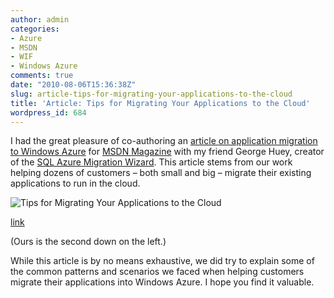 ```yaml
---
author: admin
categories:
- Azure
- MSDN
- WIF
- Windows Azure
comments: true
date: "2010-08-06T15:36:38Z"
slug: article-tips-for-migrating-your-applications-to-the-cloud
title: 'Article: Tips for Migrating Your Applications to the Cloud'
wordpress_id: 684
---
```


I had the great pleasure of co-authoring an [article on application migration to Windows Azure](http://msdn.microsoft.com/en-us/magazine/ff872379.aspx) for [MSDN Magazine](http://msdn.microsoft.com/en-us/magazine/default.aspx) with my friend George Huey, creator of the [SQL Azure Migration Wizard](http://sqlazuremw.codeplex.com/). This article stems from our work helping dozens of customers – both small and big – migrate their existing applications to run in the cloud.

 

![Tips for Migrating Your Applications to the Cloud](https://wadewegner.blob.core.windows.net/wordpress/2010/08/image1.png)

[link](http://msdn.microsoft.com/en-us/magazine/ff872379.aspx)

 

(Ours is the second down on the left.)

 

While this article is by no means exhaustive, we did try to explain some of the common patterns and scenarios we faced when helping customers migrate their applications into Windows Azure. I hope you find it valuable.
